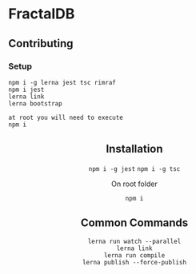 # FractalDB
## Contributing
### Setup

```
npm i -g lerna jest tsc rimraf
npm i jest
lerna link
lerna bootstrap

at root you will need to execute
npm i
```

<!--suppress HtmlDeprecatedAttribute -->
<div align="center">

## Installation

`npm i -g jest`
`npm i -g tsc`

On root folder

`npm i`


## Common Commands

```
lerna run watch --parallel
lerna link
lerna run compile
lerna publish --force-publish
```
